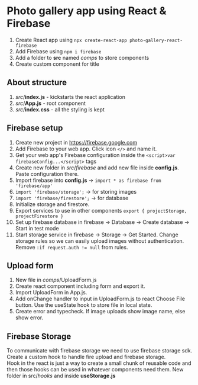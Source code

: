 # Photo gallery app using React & Firebase

1. Create React app using `npx create-react-app photo-gallery-react-firebase`
2. Add Firebase using `npm i firebase`
3. Add a folder to **src** named _comps_ to store components
4. Create custom component for title

## About structure

1. _src_/**index.js** - kickstarts the react application
2. _src_/**App.js** - root component
3. _src_/**index.css** - all the styling is kept

## Firebase setup

1. Create new project in <https://firebase.google.com>
2. Add Firebase to your web app. Click icon `</>` and name it.
3. Get your web app's Firebase configuration inside the `<script>var firebaseConfig...</script>` tags
4. Create new folder in _src_/_firebase_ and add new file inside **config.js**. Paste configuration there.
5. Import firebase into **config.js** -> `import * as firebase from 'firebase/app'`
6. `import 'firebase/storage';` -> for storing images
7. `import 'firebase/firestore';` -> for database
8. Initialize storage and firestore.
9. Export services to use in other components `export { projectStorage, projectFirestore }`
10. Set up firebase database in firebase -> Database -> Create database -> Start in test mode
11. Start storage service in firebase -> Storage -> Get Started. Change storage rules so we can easily upload images without authentication. Remove `:if request.auth != null` from rules.

## Upload form

1. New file in _comps_/UploadForm.js
2. Create react component including form and export it.
3. Import UploadForm in App.js.
4. Add onChange handler to input in UploadForm.js to react Choose File button. Use the useState hook to store file in local state.
5. Create error and typecheck. If image uploads show image name, else show error.

## Firebase Storage

To communicate with firebase storage we need to use firebase storage sdk.  
Create a custom hook to handle fire upload and firebase storage.  
Hook in the react is just a way to create a small chunk of reusable code and then those hooks can be used in whatever components need them.
New folder in src/_hooks_ and inside **useStorage.js**
